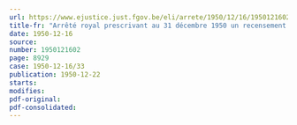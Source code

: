 ```yaml
---
url: https://www.ejustice.just.fgov.be/eli/arrete/1950/12/16/1950121602/justel
title-fr: "Arrêté royal prescrivant au 31 décembre 1950 un recensement complétant le recensement général de l'agriculture"
date: 1950-12-16
source:
number: 1950121602
page: 8929
case: 1950-12-16/33
publication: 1950-12-22
starts:
modifies:
pdf-original:
pdf-consolidated:
---
```


